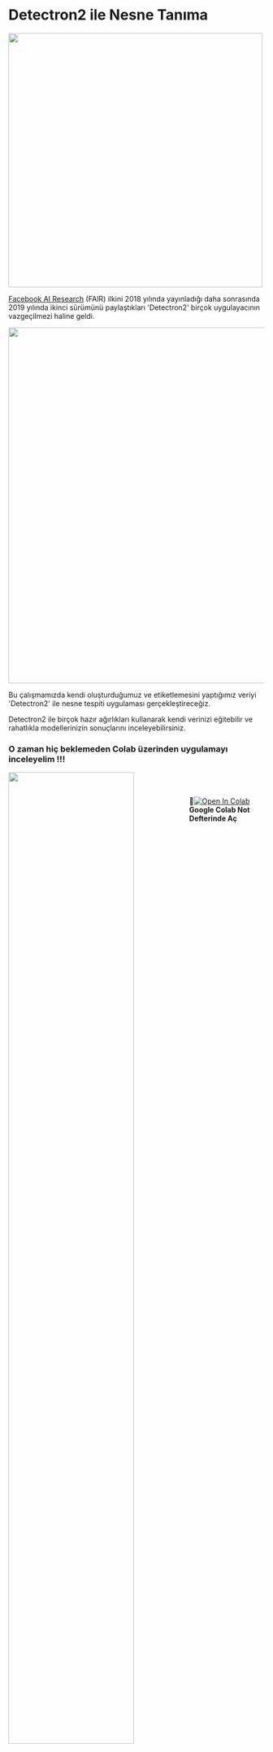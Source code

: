 # Detectron2 ile Nesne Tanıma
<img src="https://dl.fbaipublicfiles.com/detectron2/Detectron2-Logo-Horz.png" width="500">

[Facebook AI Research](https://ai.facebook.com/blog-detectron2-a-pytorch-based-modular-object-detection-library-/) (FAIR) ilkini 2018 yılında yayınladığı daha sonrasında 2019 yılında ikinci sürümünü paylaştıkları 'Detectron2' birçok uygulayacının vazgeçilmezi haline geldi. 

<img src="https://research.fb.com/wp-content/uploads/2018/01/mask-detectron-post.jpg?w=1024" width="700" >

Bu çalışmamızda kendi oluşturduğumuz ve etiketlemesini yaptığımız veriyi 'Detectron2' ile nesne tespiti uygulaması gerçekleştireceğiz.

Detectron2 ile birçok hazır ağırlıkları kullanarak kendi verinizi eğitebilir ve rahatlıkla modellerinizin sonuçlarını inceleyebilirsiniz.

### O zaman hiç beklemeden Colab üzerinden uygulamayı inceleyelim !!! 
<img align="left" src="https://media.giphy.com/media/5AcR8w022Gk4E/giphy.gif" width=70% />
<br/>
<br/>

📌[![Open In Colab](https://colab.research.google.com/assets/colab-badge.svg)](https://colab.research.google.com/github/AhmetEnesYalcinkaya/Detectron2/blob/master/Detectron2_ile_Nesne_Tan%C4%B1ma.ipynb) **Google Colab Not Defterinde Aç**
 
<br/>
<br/>

